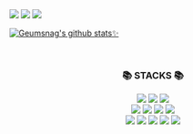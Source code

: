 <img src="https://capsule-render.vercel.app/api?type=waving&color=abcaf6&height=150&section=header" />
<img src="https://capsule-render.vercel.app/api?type=waving&color=abcaf6&height=300&section=header&text=capsule%20render&fontSize=90" />
<a href="https://hits.seeyoufarm.com"><img src="https://hits.seeyoufarm.com/api/count/incr/badge.svg?url=https%3A%2F%2Fgithub.com%2Fgjbae1212%2Fhit-counter&count_bg=%23ABCAF6&title_bg=%23FFE4EF&icon=github.svg&icon_color=%23FFFFFF&title=hits&edge_flat=false"/></a>

[![Geumsnag's github stats✨](https://github-readme-stats.vercel.app/api?username=GeumSangLEE&count_private=true&bg_color=10,abcaf6,f0dfe7&title_color=ffffff&text_color=ffffff)](https://github.com/anuraghazra/github-readme-stats)




<br>
<h3 align="center">📚 STACKS 📚</h3>
<div align="center">
<img src="https://img.shields.io/badge/Python-3776AB?style=flat&logo=Python&logoColor=white"/>
<img src="https://img.shields.io/badge/GitHub-20232a?style=flat&logo=GitHub&logoColor=white"/>
<img src="https://img.shields.io/badge/git-F05032?style=flat&logo=git&logoColor=white"/>
<br>
<img src="https://img.shields.io/badge/Notion-ffffff?style=flat&logo=Notion&logoColor=black"/>
<img src="https://img.shields.io/badge/mysql-4479A1?style=flat&logo=mysql&logoColor=white"/>
<img src="https://img.shields.io/badge/linux-FCC624?style=flat&logo=linux&logoColor=black"/>
<img src="https://img.shields.io/badge/PyTorch-EE4C2C?style=flat&logo=linux&logoColor=white"/>
  <br>
<img src="https://img.shields.io/badge/Jupyter-F37626?style=flat&logo=linux&logoColor=white"/>
<img src="https://img.shields.io/badge/visualstudiocode-007ACC?style=flat&logo=linux&logoColor=white"/>
<img src="https://img.shields.io/badge/powerbi-F2C811?style=flat&logo=powerbi&logoColor=white"/>
<img src="https://img.shields.io/badge/R-276DC3?style=flat&logo=git&logoColor=white"/>
<img src="https://img.shields.io/badge/html5-E34F26?style=flate&logo=html5&logoColor=white">
</div>

<br>



<!--
**GeumSangLEE/GeumSangLEE** is a ✨ _special_ ✨ repository because its `README.md` (this file) appears on your GitHub profile.

Here are some ideas to get you started:

- 🔭 I’m currently working on ...
- 🌱 I’m currently learning ...
- 👯 I’m looking to collaborate on ...
- 🤔 I’m looking for help with ...
- 💬 Ask me about ...
- 📫 How to reach me: ...
- 😄 Pronouns: ...
- ⚡ Fun fact: ...
-->
